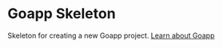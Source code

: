# Goapp Skeleton
Skeleton for creating a new Goapp project.
[Learn about Goapp](https://github.com/ollykel/webapp "Goapp on GitHub")
